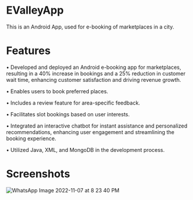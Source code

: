 # EValleyApp
This is an Android App, used for e-booking of marketplaces in a city.

# Features
• Developed and deployed an Android e-booking app for marketplaces, resulting in a 40% increase in bookings and a 25%
reduction in customer wait time, enhancing customer satisfaction and driving revenue growth.

• Enables users to book preferred places.

• Includes a review feature for area-specific feedback.

• Facilitates slot bookings based on user interests.

• Integrated an interactive chatbot for instant assistance and personalized recommendations, enhancing user engagement
and streamlining the booking experience.

• Utilized Java, XML, and MongoDB in the development process.

# Screenshots
![WhatsApp Image 2022-11-07 at 8 23 40 PM](https://github.com/Ankitsahu1234/EvalleyApp/assets/84216771/c7bfae73-0a57-4762-a666-6e093c6e4655)
